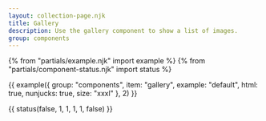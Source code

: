 ```yaml
---
layout: collection-page.njk
title: Gallery
description: Use the gallery component to show a list of images.
group: components
---
```


{% from "partials/example.njk" import example %}
{% from "partials/component-status.njk" import status %}

{{ example({ group: "components", item: "gallery", example: "default", html: true, nunjucks: true, size: "xxxl" }, 2) }}

{{ status(false, 1, 1, 1, 1, false) }}
